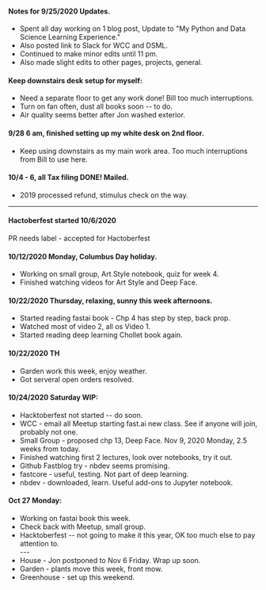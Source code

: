 #### Notes for 9/25/2020 Updates.  
  * Spent all day working on 1 blog post, 
    Update to "My Python and Data Science Learning Experience."  
  * Also posted link to Slack for WCC and DSML.  
  * Continued to make minor edits until 11 pm.  
  * Also made slight edits to other pages, projects, general.  
  
#### Keep downstairs desk setup for myself:  
  * Need a separate floor to get any work done!  Bill too much interruptions.  
  * Turn on fan often, dust all books soon -- to do.  
  * Air quality seems better after Jon washed exterior.  
  
#### 9/28 6 am, finished setting up my white desk on 2nd floor.  
  * Keep using downstairs as my main work area.  Too much interruptions from Bill to use here.  

#### 10/4 - 6, all Tax filing DONE!  Mailed. 
  * 2019 processed refund, stimulus check on the way.  

---  

#### Hactoberfest started 10/6/2020  
  PR needs label - accepted for Hactoberfest
  
#### 10/12/2020 Monday, Columbus Day holiday.  
  * Working on small group, Art Style notebook, quiz for week 4.  
  * Finished watching videos for Art Style and Deep Face.  
  
#### 10/22/2020 Thursday, relaxing, sunny this week afternoons.  
  * Started reading fastai book - Chp 4 has step by step, back prop.  
  * Watched most of video 2, all os Video 1.  
  * Started reading deep learning Chollet book again.  
  
#### 10/22/2020 TH  
  * Garden work this week, enjoy weather.  
  * Got serveral open orders resolved.  
  
#### 10/24/2020 Saturday WIP:  
  * Hacktoberfest not started -- do soon.  
  * WCC - email all Meetup starting fast.ai new class.  See if anyone will join, probably not one.  
  * Small Group - proposed chp 13, Deep Face. Nov 9, 2020 Monday, 2.5 weeks from today.  
  * Finished watching first 2 lectures, look over notebooks, try it out.  
  * Github Fastblog try - nbdev seems promising.  
  * fastcore - useful, testing. Not part of deep learning.  
  * nbdev - downloaded, learn.  Useful add-ons to Jupyter notebook.  
  
#### Oct 27 Monday:  
  * Working on fastai book this week.  
  * Check back with Meetup, small group.  
  * Hacktoberfest -- not going to make it this year, OK too much else to pay attention to.  
  \-\-\-  
  * House - Jon postponed to Nov 6 Friday. Wrap up soon.  
  * Garden - plants move this week, front mow.  
  * Greenhouse - set up this weekend.  
  
  
  
  
  
  
